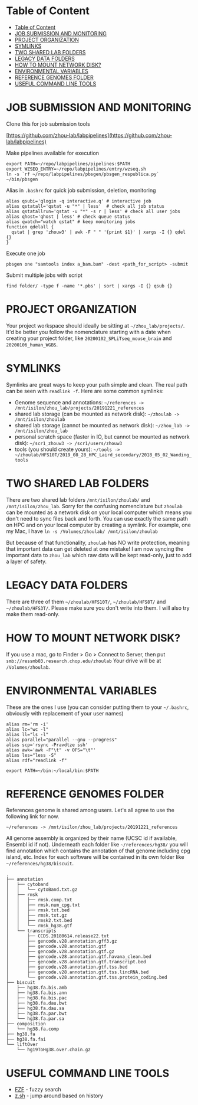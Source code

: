 # Table of Content
<!--ts-->
   * [Table of Content](#table-of-content)
   * [JOB SUBMISSION AND MONITORING](#job-submission-and-monitoring)
   * [PROJECT ORGANIZATION](#project-organization)
   * [SYMLINKS](#symlinks)
   * [TWO SHARED LAB FOLDERS](#two-shared-lab-folders)
   * [LEGACY DATA FOLDERS](#legacy-data-folders)
   * [HOW TO MOUNT NETWORK DISK?](#how-to-mount-network-disk)
   * [ENVIRONMENTAL VARIABLES](#environmental-variables)
   * [REFERENCE GENOMES FOLDER](#reference-genomes-folder)
   * [USEFUL COMMAND LINE TOOLS](#useful-command-line-tools)

<!-- Added by: zhouw3, at: Tue Jan 28 12:21:23 EST 2020 -->

<!--te-->

# JOB SUBMISSION AND MONITORING

Clone this for job submission tools

[https://github.com/zhou-lab/labpipelines](https://github.com/zhou-lab/labpipelines)

Make pipelines available for execution

```
export PATH=~/repo/labpipelines/pipelines:$PATH
export WZSEQ_ENTRY=~/repo/labpipelines/entry/wzseq.sh
ln -s `rf ~/repo/labpipelines/pbsgen/pbsgen_respublica.py` ~/bin/pbsgen
```

Alias in `.bashrc` for quick job submission, deletion, monitoring

```
alias qsubi='qlogin -q interactive.q' # interactive job
alias qstatall='qstat -u "*" | less'  # check all job status
alias qstatallrun='qstat -u "*" -s r | less' # check all user jobs
alias qhost='qhost | less' # check queue status
alias qwatch="watch qstat" # keep monitoring jobs
function qdelall {
  qstat | grep 'zhouw3' | awk -F " " '{print $1}' | xargs -I {} qdel {}
}
```

Execute one job

```
pbsgen one "samtools index a_bam.bam" -dest <path_for_script> -submit
```

Submit multiple jobs with script

```
find folder/ -type f -name '*.pbs' | sort | xargs -I {} qsub {}
```

# PROJECT ORGANIZATION
Your project workspace should ideally be sitting at `~/zhou_lab/projects/`.
It'd be better you follow the nomenclature starting with a date when creating your project folder, like `20200102_SPLiTseq_mouse_brain` and `20200106_human_WGBS`.

# SYMLINKS
Symlinks are great ways to keep your path simple and clean. The real path can be seen with `readlink -f`. Here are some common symlinks:

- Genome sequence and annotations: `~/references -> /mnt/isilon/zhou_lab/projects/20191221_references`
- shared lab storage (can be mounted as network disk): `~/zhoulab -> /mnt/isilon/zhoulab`
- shared lab storage (cannot be mounted as network disk): `~/zhou_lab -> /mnt/isilon/zhou_lab`
- personal scratch space (faster in IO, but cannot be mounted as network disk): `~/scr1_zhouw3 -> /scr1/users/zhouw3`
- tools (you should create yours): `~/tools -> ~/zhoulab/HFS10T/2019_08_28_HPC_Laird_secondary/2018_05_02_Wanding_tools`

# TWO SHARED LAB FOLDERS
There are two shared lab folders `/mnt/isilon/zhoulab/` and `/mnt/isilon/zhou_lab`. 
Sorry for the confusing nomenclature but `zhoulab` can be mounted as a network disk on your local computer which means you don't need to sync files back and forth. You can use exactly the same path on HPC and on your local computer by creating a symlink. For example, one my Mac, I have
`ln -s /Volumes/zhoulab/ /mnt/isilon/zhoulab`

But because of that functionality, `zhoulab` has NO write protection, meaning that important data can get deleted at one mistake! I am now syncing the important data to `zhou_lab` which raw data will be kept read-only, just to add a layer of safety.

# LEGACY DATA FOLDERS
There are three of them `~/zhoulab/HFS10T/`, `~/zhoulab/HFS8T/` and `~/zhoulab/HFS3T/`. Please make sure you don't write into them. I will also try make them read-only.

# HOW TO MOUNT NETWORK DISK?
If you use a mac, go to Finder > Go > Connect to Server, then put `smb://ressmb03.research.chop.edu/zhoulab`
Your drive will be at `/Volumes/zhoulab`.

# ENVIRONMENTAL VARIABLES
These are the ones I use (you can consider putting them to your `~/.bashrc`, obviously with replacement of your user names)

```
alias rm='rm -i'
alias lc="wc -l"
alias ll="ls -l"
alias parallel="parallel --gnu --progress"
alias scp='rsync -Pravdtze ssh'
alias awk='awk -F"\t" -v OFS="\t"'
alias les="less -S"
alias rdf="readlink -f"

export PATH=~/bin:~/local/bin:$PATH
```

# REFERENCE GENOMES FOLDER

References genome is shared among users. Let's all agree to use the following link for now.

`~/references -> /mnt/isilon/zhou_lab/projects/20191221_references`

All genome assembly is organized by their name (UCSC id if available, Ensembl id if not). 
Underneath each folder like `~/references/hg38/` you will find annotation which contains the annotation of that genome including cpg island, etc. 
Index for each software will be contained in its own folder like `~/references/hg38/biscuit`.

```
.
├── annotation
│   ├── cytoband
│   │   └── cytoBand.txt.gz
│   ├── rmsk
│   │   ├── rmsk.comp.txt
│   │   ├── rmsk.num_cpg.txt
│   │   ├── rmsk.txt.bed
│   │   ├── rmsk.txt.gz
│   │   ├── rmsk2.txt.bed
│   │   └── rmsk_hg38.gtf
│   └── transcripts
│       ├── CCDS.20180614.release22.txt
│       ├── gencode.v28.annotation.gff3.gz
│       ├── gencode.v28.annotation.gtf
│       ├── gencode.v28.annotation.gtf.gz
│       ├── gencode.v28.annotation.gtf.havana_clean.bed
│       ├── gencode.v28.annotation.gtf.transcript.bed
│       ├── gencode.v28.annotation.gtf.tss.bed
│       ├── gencode.v28.annotation.gtf.tss.lincRNA.bed
│       └── gencode.v28.annotation.gtf.tss.protein_coding.bed
├── biscuit
│   ├── hg38.fa.bis.amb
│   ├── hg38.fa.bis.ann
│   ├── hg38.fa.bis.pac
│   ├── hg38.fa.dau.bwt
│   ├── hg38.fa.dau.sa
│   ├── hg38.fa.par.bwt
│   └── hg38.fa.par.sa
├── composition
│   └── hg38.fa.comp
├── hg38.fa
├── hg38.fa.fai
└── liftOver
    └── hg19ToHg38.over.chain.gz
```

# USEFUL COMMAND LINE TOOLS
- [FZF](https://github.com/junegunn/fzf) - fuzzy search
- [z.sh](https://github.com/rupa/z/blob/master/z.sh) - jump around based on history

